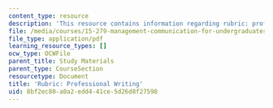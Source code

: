 ```yaml
---
content_type: resource
description: 'This resource contains information regarding rubric: professional writing.'
file: /media/courses/15-279-management-communication-for-undergraduates-fall-2012/8bf2ec80a0a2edd441ce5d26d8f27598_MIT15_279F12_rubrcWrtng.pdf
file_type: application/pdf
learning_resource_types: []
ocw_type: OCWFile
parent_title: Study Materials
parent_type: CourseSection
resourcetype: Document
title: 'Rubric: Professional Writing'
uid: 8bf2ec80-a0a2-edd4-41ce-5d26d8f27598
---
```

